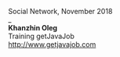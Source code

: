 Social Network, November 2018  
_  
**Khanzhin Oleg**  
Training getJavaJob  
http://www.getjavajob.com  
